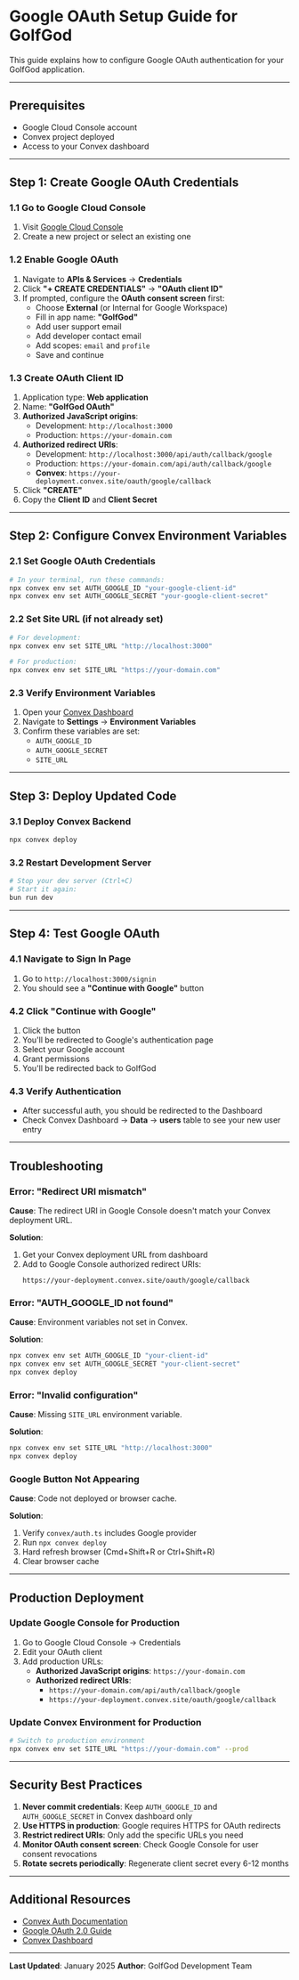 # Google OAuth Setup Guide for GolfGod

This guide explains how to configure Google OAuth authentication for your GolfGod application.

---

## Prerequisites

- Google Cloud Console account
- Convex project deployed
- Access to your Convex dashboard

---

## Step 1: Create Google OAuth Credentials

### 1.1 Go to Google Cloud Console
1. Visit [Google Cloud Console](https://console.cloud.google.com/)
2. Create a new project or select an existing one

### 1.2 Enable Google OAuth
1. Navigate to **APIs & Services** → **Credentials**
2. Click **"+ CREATE CREDENTIALS"** → **"OAuth client ID"**
3. If prompted, configure the **OAuth consent screen** first:
   - Choose **External** (or Internal for Google Workspace)
   - Fill in app name: **"GolfGod"**
   - Add user support email
   - Add developer contact email
   - Add scopes: `email` and `profile`
   - Save and continue

### 1.3 Create OAuth Client ID
1. Application type: **Web application**
2. Name: **"GolfGod OAuth"**
3. **Authorized JavaScript origins**:
   - Development: `http://localhost:3000`
   - Production: `https://your-domain.com`
4. **Authorized redirect URIs**:
   - Development: `http://localhost:3000/api/auth/callback/google`
   - Production: `https://your-domain.com/api/auth/callback/google`
   - **Convex**: `https://your-deployment.convex.site/oauth/google/callback`
5. Click **"CREATE"**
6. Copy the **Client ID** and **Client Secret**

---

## Step 2: Configure Convex Environment Variables

### 2.1 Set Google OAuth Credentials
```bash
# In your terminal, run these commands:
npx convex env set AUTH_GOOGLE_ID "your-google-client-id"
npx convex env set AUTH_GOOGLE_SECRET "your-google-client-secret"
```

### 2.2 Set Site URL (if not already set)
```bash
# For development:
npx convex env set SITE_URL "http://localhost:3000"

# For production:
npx convex env set SITE_URL "https://your-domain.com"
```

### 2.3 Verify Environment Variables
1. Open your [Convex Dashboard](https://dashboard.convex.dev)
2. Navigate to **Settings** → **Environment Variables**
3. Confirm these variables are set:
   - `AUTH_GOOGLE_ID`
   - `AUTH_GOOGLE_SECRET`
   - `SITE_URL`

---

## Step 3: Deploy Updated Code

### 3.1 Deploy Convex Backend
```bash
npx convex deploy
```

### 3.2 Restart Development Server
```bash
# Stop your dev server (Ctrl+C)
# Start it again:
bun run dev
```

---

## Step 4: Test Google OAuth

### 4.1 Navigate to Sign In Page
1. Go to `http://localhost:3000/signin`
2. You should see a **"Continue with Google"** button

### 4.2 Click "Continue with Google"
1. Click the button
2. You'll be redirected to Google's authentication page
3. Select your Google account
4. Grant permissions
5. You'll be redirected back to GolfGod

### 4.3 Verify Authentication
- After successful auth, you should be redirected to the Dashboard
- Check Convex Dashboard → **Data** → **users** table to see your new user entry

---

## Troubleshooting

### Error: "Redirect URI mismatch"
**Cause**: The redirect URI in Google Console doesn't match your Convex deployment URL.

**Solution**:
1. Get your Convex deployment URL from dashboard
2. Add to Google Console authorized redirect URIs:
   ```
   https://your-deployment.convex.site/oauth/google/callback
   ```

### Error: "AUTH_GOOGLE_ID not found"
**Cause**: Environment variables not set in Convex.

**Solution**:
```bash
npx convex env set AUTH_GOOGLE_ID "your-client-id"
npx convex env set AUTH_GOOGLE_SECRET "your-client-secret"
npx convex deploy
```

### Error: "Invalid configuration"
**Cause**: Missing `SITE_URL` environment variable.

**Solution**:
```bash
npx convex env set SITE_URL "http://localhost:3000"
npx convex deploy
```

### Google Button Not Appearing
**Cause**: Code not deployed or browser cache.

**Solution**:
1. Verify `convex/auth.ts` includes Google provider
2. Run `npx convex deploy`
3. Hard refresh browser (Cmd+Shift+R or Ctrl+Shift+R)
4. Clear browser cache

---

## Production Deployment

### Update Google Console for Production
1. Go to Google Cloud Console → Credentials
2. Edit your OAuth client
3. Add production URLs:
   - **Authorized JavaScript origins**: `https://your-domain.com`
   - **Authorized redirect URIs**:
     - `https://your-domain.com/api/auth/callback/google`
     - `https://your-deployment.convex.site/oauth/google/callback`

### Update Convex Environment for Production
```bash
# Switch to production environment
npx convex env set SITE_URL "https://your-domain.com" --prod
```

---

## Security Best Practices

1. **Never commit credentials**: Keep `AUTH_GOOGLE_ID` and `AUTH_GOOGLE_SECRET` in Convex dashboard only
2. **Use HTTPS in production**: Google requires HTTPS for OAuth redirects
3. **Restrict redirect URIs**: Only add the specific URLs you need
4. **Monitor OAuth consent screen**: Check Google Console for user consent revocations
5. **Rotate secrets periodically**: Regenerate client secret every 6-12 months

---

## Additional Resources

- [Convex Auth Documentation](https://labs.convex.dev/auth)
- [Google OAuth 2.0 Guide](https://developers.google.com/identity/protocols/oauth2)
- [Convex Dashboard](https://dashboard.convex.dev)

---

**Last Updated**: January 2025
**Author**: GolfGod Development Team
